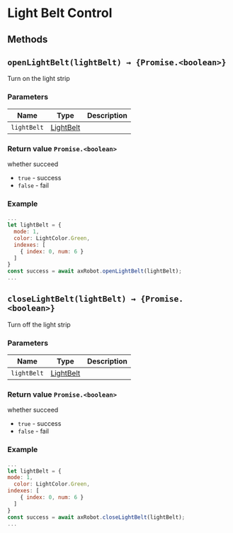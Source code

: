 # Light Belt Control

## Methods

## `openLightBelt(lightBelt) → {Promise.<boolean>}`

Turn on the light strip

### Parameters

| Name | Type | Description |
| ----------- | ------------------------------- | ---- |
| `lightBelt` | [LightBelt](../../Define/Define-LightBelt) |

### Return value `Promise.<boolean>`

whether succeed

* `true` - success
* `false` - fail

### Example

```javascript
...
let lightBelt = {
  mode: 1,
  color: LightColor.Green,
  indexes: [
    { index: 0, num: 6 }
  ]
}
const success = await axRobot.openLightBelt(lightBelt);
...
```



## `closeLightBelt(lightBelt) → {Promise.<boolean>}`

Turn off the light strip

### Parameters

| Name | Type | Description |
| ----------- | ------------------------------- | ---- |
| `lightBelt` | [LightBelt](../../Define/Define-LightBelt) |

### Return value `Promise.<boolean>`

whether succeed

* `true` - success
* `false` - fail

### Example

```javascript
...
let lightBelt = {
mode: 1,
  color: LightColor.Green,
indexes: [
    { index: 0, num: 6 }
  ]
}
const success = await axRobot.closeLightBelt(lightBelt);
...
```
